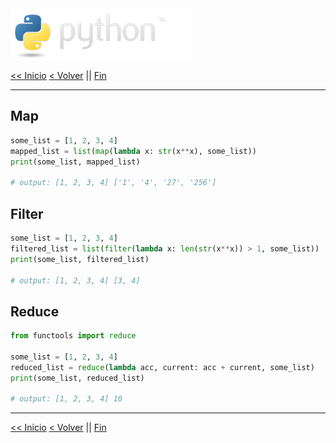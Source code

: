 <img src="../assets/img/python-logo.png" />

[<< Inicio](./intro) [< Volver](./lambdas.md) || [Fin](./intro.md)

---

## Map

```python
some_list = [1, 2, 3, 4]
mapped_list = list(map(lambda x: str(x**x), some_list))
print(some_list, mapped_list)

# output: [1, 2, 3, 4] ['1', '4', '27', '256']
```

## Filter

```python
some_list = [1, 2, 3, 4]
filtered_list = list(filter(lambda x: len(str(x**x)) > 1, some_list))
print(some_list, filtered_list)

# output: [1, 2, 3, 4] [3, 4]
```

## Reduce

```python
from functools import reduce

some_list = [1, 2, 3, 4]
reduced_list = reduce(lambda acc, current: acc + current, some_list)
print(some_list, reduced_list)

# output: [1, 2, 3, 4] 10
```

---

[<< Inicio](./intro) [< Volver](./lambdas.md) || [Fin](./intro.md)
